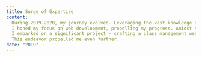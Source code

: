 ```yaml
---
title: Surge of Expertise
content:
  During 2019-2020, my journey evolved. Leveraging the vast knowledge on the internet,
  I honed my focus on web development, propelling my progress. Amidst the pandemic,
  I embarked on a significant project – crafting a class management website for my mother's work.
  This endeavor propelled me even further.
date: "2019"
---
```

